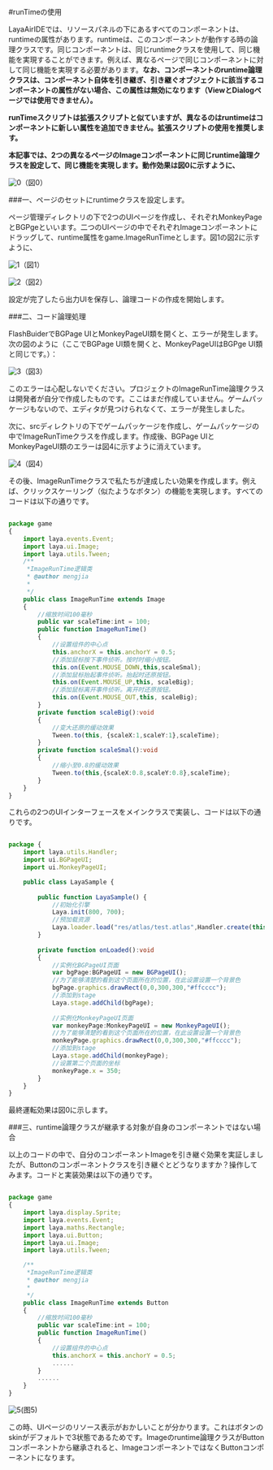 #runTimeの使用

LayaAirIDEでは、リソースパネルの下にあるすべてのコンポーネントは、runtimeの属性があります。runtimeは、このコンポーネントが動作する時の論理クラスです。同じコンポーネントは、同じruntimeクラスを使用して、同じ機能を実現することができます。例えば、異なるページで同じコンポーネントに対して同じ機能を実現する必要があります。**なお、コンポーネントのruntime論理クラスは、コンポーネント自体を引き継ぎ、引き継ぐオブジェクトに該当するコンポーネントの属性がない場合、この属性は無効になります（ViewとDialogページでは使用できません）。**

**runTimeスクリプトは拡張スクリプトと似ていますが、異なるのはruntimeはコンポーネントに新しい属性を追加できません。拡張スクリプトの使用を推奨します。**

**本記事では、2つの異なるページのImageコンポーネントに同じruntime論理クラスを設定して、同じ機能を実現します。動作効果は図0に示すように、**

![0](img\0.gif)（図0）

###一、ページのセットにruntimeクラスを設定します。

ページ管理ディレクトリの下で2つのUIページを作成し、それぞれMonkeyPageとBGPgeといいます。二つのUIページの中でそれぞれImageコンポーネントにドラッグして、runtime属性をgame.ImageRunTimeとします。図1の図2に示すように、

![1](img\1.png)（図1）

![2](img\2.png)（図2）

設定が完了したら出力UIを保存し、論理コードの作成を開始します。



###二、コード論理処理

FlashBuiderでBGPage UIとMonkeyPageUI類を開くと、エラーが発生します。次の図のように（ここでBGPage UI類を開くと、MonkeyPageUIはBGPge UI類と同じです。）：

![3](img\3.png)（図3）

このエラーは心配しないでください。プロジェクトのImageRunTime論理クラスは開発者が自分で作成したものです。ここはまだ作成していません。ゲームパッケージもないので、エディタが見つけられなくて、エラーが発生しました。

次に、srcディレクトリの下でゲームパッケージを作成し、ゲームパッケージの中でImageRunTimeクラスを作成します。作成後、BGPage UIとMonkeyPageUI類のエラーは図4に示すように消えています。

![4](img\4.png)（図4）

その後、ImageRunTimeクラスで私たちが達成したい効果を作成します。例えば、クリックスケーリング（似たようなボタン）の機能を実現します。すべてのコードは以下の通りです。


```typescript

package game
{
	import laya.events.Event;
	import laya.ui.Image;
	import laya.utils.Tween;
	/**
	 *ImageRunTime逻辑类 
	 * @author mengjia
	 * 
	 */
	public class ImageRunTime extends Image
	{
		//缩放时间100毫秒
		public var scaleTime:int = 100;
		public function ImageRunTime()
		{
			//设置组件的中心点
			this.anchorX = this.anchorY = 0.5;
			//添加鼠标按下事件侦听。按时时缩小按钮。
			this.on(Event.MOUSE_DOWN,this,scaleSmal);
			//添加鼠标抬起事件侦听。抬起时还原按钮。
			this.on(Event.MOUSE_UP,this, scaleBig);
			//添加鼠标离开事件侦听。离开时还原按钮。
			this.on(Event.MOUSE_OUT,this, scaleBig);
		}
		private function scaleBig():void
		{
			//变大还原的缓动效果
			Tween.to(this, {scaleX:1,scaleY:1},scaleTime);
		}
		private function scaleSmal():void
		{
			//缩小至0.8的缓动效果
			Tween.to(this,{scaleX:0.8,scaleY:0.8},scaleTime);
		}
	}
}
```


これらの2つのUIインターフェースをメインクラスで実装し、コードは以下の通りです。


```typescript

package {
	import laya.utils.Handler;
	import ui.BGPageUI;
	import ui.MonkeyPageUI;

	public class LayaSample {
		
		public function LayaSample() {
			//初始化引擎
			Laya.init(800, 700);
			//预加载资源
			Laya.loader.load("res/atlas/test.atlas",Handler.create(this,onLoaded));
		}		
		
		private function onLoaded():void
		{
			//实例化BGPageUI页面
			var bgPage:BGPageUI = new BGPageUI();
			//为了能够清楚的看到这个页面所在的位置，在此设置设置一个背景色
			bgPage.graphics.drawRect(0,0,300,300,"#ffcccc");
			//添加到stage
			Laya.stage.addChild(bgPage);
			
			//实例化MonkeyPageUI页面
			var monkeyPage:MonkeyPageUI = new MonkeyPageUI();
			//为了能够清楚的看到这个页面所在的位置，在此设置设置一个背景色
			monkeyPage.graphics.drawRect(0,0,300,300,"#ffcccc");
			//添加到stage
			Laya.stage.addChild(monkeyPage);
			//设置第二个页面的坐标
			monkeyPage.x = 350;
		}
	}
}
```


最終運転効果は図0に示します。



###三、runtime論理クラスが継承する対象が自身のコンポーネントではない場合

以上のコードの中で、自分のコンポーネントImageを引き継ぐ効果を実証しましたが、Buttonのコンポーネントクラスを引き継ぐとどうなりますか？操作してみます。コードと実装効果は以下の通りです。


```typescript

package game
{
	import laya.display.Sprite;
	import laya.events.Event;
	import laya.maths.Rectangle;
	import laya.ui.Button;
	import laya.ui.Image;
	import laya.utils.Tween;

	/**
	 *ImageRunTime逻辑类 
	 * @author mengjia
	 * 
	 */
	public class ImageRunTime extends Button
	{
		//缩放时间100毫秒
		public var scaleTime:int = 100;
		public function ImageRunTime()
		{
			//设置组件的中心点
			this.anchorX = this.anchorY = 0.5;
			......
		}
		......
	}
}
```


![5](img\5.gif)(图5)


この時、UIページのリソース表示がおかしいことが分かります。これはボタンのskinがデフォルトで3状態であるためです。Imageのruntime論理クラスがButtonコンポーネントから継承されると、ImageコンポーネントではなくButtonコンポーネントになります。




